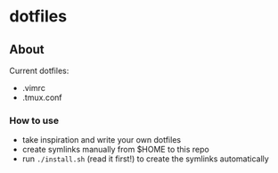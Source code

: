 # dotfiles

## About
Current dotfiles:
* .vimrc
* .tmux.conf

### How to use
* take inspiration and write your own dotfiles
* create symlinks manually from $HOME to this repo
* run `./install.sh` (read it first!) to create the symlinks automatically
